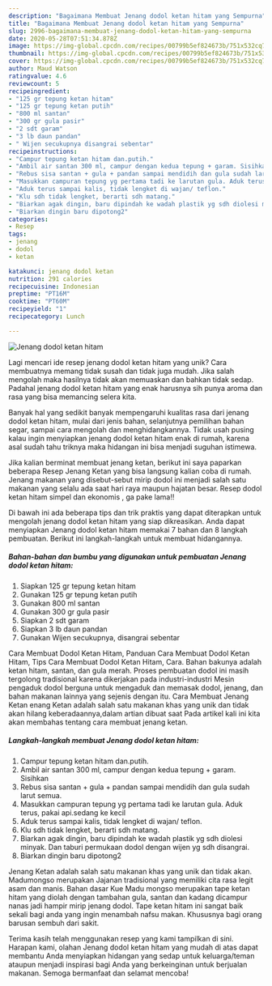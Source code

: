 ```yaml
---
description: "Bagaimana Membuat Jenang dodol ketan hitam yang Sempurna"
title: "Bagaimana Membuat Jenang dodol ketan hitam yang Sempurna"
slug: 2996-bagaimana-membuat-jenang-dodol-ketan-hitam-yang-sempurna
date: 2020-05-28T07:51:34.878Z
image: https://img-global.cpcdn.com/recipes/00799b5ef824673b/751x532cq70/jenang-dodol-ketan-hitam-foto-resep-utama.jpg
thumbnail: https://img-global.cpcdn.com/recipes/00799b5ef824673b/751x532cq70/jenang-dodol-ketan-hitam-foto-resep-utama.jpg
cover: https://img-global.cpcdn.com/recipes/00799b5ef824673b/751x532cq70/jenang-dodol-ketan-hitam-foto-resep-utama.jpg
author: Maud Watson
ratingvalue: 4.6
reviewcount: 5
recipeingredient:
- "125 gr tepung ketan hitam"
- "125 gr tepung ketan putih"
- "800 ml santan"
- "300 gr gula pasir"
- "2 sdt garam"
- "3 lb daun pandan"
- " Wijen secukupnya disangrai sebentar"
recipeinstructions:
- "Campur tepung ketan hitam dan.putih."
- "Ambil air santan 300 ml, campur dengan kedua tepung + garam. Sisihkan"
- "Rebus sisa santan + gula + pandan sampai mendidih dan gula sudah larut semua."
- "Masukkan campuran tepung yg pertama tadi ke larutan gula. Aduk terus, pakai api.sedang ke kecil"
- "Aduk terus sampai kalis, tidak lengket di wajan/ teflon."
- "Klu sdh tidak lengket, berarti sdh matang."
- "Biarkan agak dingin, baru dipindah ke wadah plastik yg sdh diolesi minyak. Dan taburi permukaan dodol dengan wijen yg sdh disangrai."
- "Biarkan dingin baru dipotong2"
categories:
- Resep
tags:
- jenang
- dodol
- ketan

katakunci: jenang dodol ketan 
nutrition: 291 calories
recipecuisine: Indonesian
preptime: "PT16M"
cooktime: "PT60M"
recipeyield: "1"
recipecategory: Lunch

---
```



![Jenang dodol ketan hitam](https://img-global.cpcdn.com/recipes/00799b5ef824673b/751x532cq70/jenang-dodol-ketan-hitam-foto-resep-utama.jpg)

Lagi mencari ide resep jenang dodol ketan hitam yang unik? Cara membuatnya memang tidak susah dan tidak juga mudah. Jika salah mengolah maka hasilnya tidak akan memuaskan dan bahkan tidak sedap. Padahal jenang dodol ketan hitam yang enak harusnya sih punya aroma dan rasa yang bisa memancing selera kita.

Banyak hal yang sedikit banyak mempengaruhi kualitas rasa dari jenang dodol ketan hitam, mulai dari jenis bahan, selanjutnya pemilihan bahan segar, sampai cara mengolah dan menghidangkannya. Tidak usah pusing kalau ingin menyiapkan jenang dodol ketan hitam enak di rumah, karena asal sudah tahu triknya maka hidangan ini bisa menjadi suguhan istimewa.

Jika kalian berminat membuat jenang ketan, berikut ini saya paparkan beberapa Resep Jenang Ketan yang bisa langsung kalian coba di rumah. Jenang makanan yang disebut-sebut mirip dodol ini menjadi salah satu makanan yang selalu ada saat hari raya maupun hajatan besar. Resep dodol ketan hitam simpel dan ekonomis , ga pake lama!!


Di bawah ini ada beberapa tips dan trik praktis yang dapat diterapkan untuk mengolah jenang dodol ketan hitam yang siap dikreasikan. Anda dapat menyiapkan Jenang dodol ketan hitam memakai 7 bahan dan 8 langkah pembuatan. Berikut ini langkah-langkah untuk membuat hidangannya.

<!--inarticleads1-->

##### Bahan-bahan dan bumbu yang digunakan untuk pembuatan Jenang dodol ketan hitam:

1. Siapkan 125 gr tepung ketan hitam
1. Gunakan 125 gr tepung ketan putih
1. Gunakan 800 ml santan
1. Gunakan 300 gr gula pasir
1. Siapkan 2 sdt garam
1. Siapkan 3 lb daun pandan
1. Gunakan  Wijen secukupnya, disangrai sebentar


Cara Membuat Dodol Ketan Hitam, Panduan Cara Membuat Dodol Ketan Hitam, Tips Cara Membuat Dodol Ketan Hitam, Cara. Bahan bakunya adalah ketan hitam, santan, dan gula merah. Proses pembuatan dodol ini masih tergolong tradisional karena dikerjakan pada industri-industri Mesin pengaduk dodol berguna untuk mengaduk dan memasak dodol, jenang, dan bahan makanan lainnya yang sejenis dengan itu. Cara Membuat Jenang Ketan enang Ketan adalah salah satu makanan khas yang unik dan tidak akan hilang keberadaannya,dalam artian dibuat saat Pada artikel kali ini kita akan membahas tentang cara membuat jenang ketan. 

<!--inarticleads2-->

##### Langkah-langkah membuat Jenang dodol ketan hitam:

1. Campur tepung ketan hitam dan.putih.
1. Ambil air santan 300 ml, campur dengan kedua tepung + garam. Sisihkan
1. Rebus sisa santan + gula + pandan sampai mendidih dan gula sudah larut semua.
1. Masukkan campuran tepung yg pertama tadi ke larutan gula. Aduk terus, pakai api.sedang ke kecil
1. Aduk terus sampai kalis, tidak lengket di wajan/ teflon.
1. Klu sdh tidak lengket, berarti sdh matang.
1. Biarkan agak dingin, baru dipindah ke wadah plastik yg sdh diolesi minyak. Dan taburi permukaan dodol dengan wijen yg sdh disangrai.
1. Biarkan dingin baru dipotong2


Jenang Ketan adalah salah satu makanan khas yang unik dan tidak akan. Madumongso merupakan Jajanan tradisional yang memiliki cita rasa legit asam dan manis. Bahan dasar Kue Madu mongso merupakan tape ketan hitam yang diolah dengan tambahan gula, santan dan kadang dicampur nanas jadi hampir mirip jenang dodol. Tape ketan hitam ini sangat baik sekali bagi anda yang ingin menambah nafsu makan. Khususnya bagi orang barusan sembuh dari sakit. 

Terima kasih telah menggunakan resep yang kami tampilkan di sini. Harapan kami, olahan Jenang dodol ketan hitam yang mudah di atas dapat membantu Anda menyiapkan hidangan yang sedap untuk keluarga/teman ataupun menjadi inspirasi bagi Anda yang berkeinginan untuk berjualan makanan. Semoga bermanfaat dan selamat mencoba!
